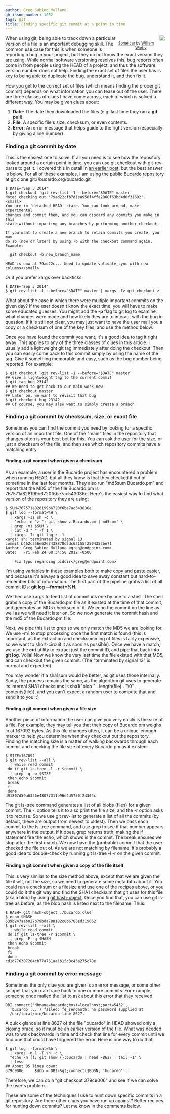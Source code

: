 ```yaml
---
author: Greg Sabino Mullane
gh_issue_number: 1052
tags: git
title: Finding specific git commit at a point in time
---
```




<div class="separator" style="clear: both; float: right; text-align: center;"><a href="/blog/2014/11/10/finding-specific-git-commit-at-point-in/image-0-big.jpeg" imageanchor="1" style="clear: right; float: right; margin-bottom: 1em; margin-left: 1em;"><img border="0" src="/blog/2014/11/10/finding-specific-git-commit-at-point-in/image-0.jpeg"/></a><br/><small><a href="https://flic.kr/p/fFXKMu">Some car</a> by <a href="https://www.flickr.com/photos/wwarby/">William Warby</a></small></div>

When using git, being able to track down a particular version of a file is an important debugging skill. The common use case for this is when someone is reporting a bug in your project, but they do not know the exact version they are using. While normal software versioning resolves this, bug reports often come in from people using the HEAD of a project, and thus the software version number does not help. Finding the exact set of files the user has is key to being able to duplicate the bug, understand it, and then fix it.

How you get to the correct set of files (which means finding the proper git commit) depends on what information you can tease out of the user. There are three classes of clues I have come across, each of which is solved a different way. You may be given clues about:

1. **Date**: The date they downloaded the files (e.g. last time they ran a **git pull**)
1. **File**: A specific file's size, checksum, or even contents.
1. **Error**: An error message that helps guide to the right version (especially by giving a line number)

### Finding a git commit by date

This is the easiest one to solve. If all you need is to see how the repository looked around a certain point in time, you can use git checkout with git-rev-parse to get it. I covered this in detail in [an earlier post](http://blog.endpoint.com/2014/05/git-checkout-at-specific-date.html), but the best answer is below. For all of these examples, I am using the public Bucardo repository at git clone git://bucardo.org/bucardo.git

```
$ DATE='Sep 3 2014'
$ git checkout `git rev-list -1 --before="$DATE" master`
Note: checking out '79ad22cfb7d1ea950f4ffa2860f63bd4d0f31692'.
<small>
You are in 'detached HEAD' state. You can look around, make experimental
changes and commit them, and you can discard any commits you make in this
state without impacting any branches by performing another checkout.

If you want to create a new branch to retain commits you create, you may
do so (now or later) by using -b with the checkout command again. Example:

  git checkout -b new_branch_name

HEAD is now at 79ad22c... Need to update validate_sync with new columns</small>
```

Or if you prefer xargs over backticks:

```
$ DATE='Sep 3 2014'
$ git rev-list -1 --before="$DATE" master | xargs -Iz git checkout z
```

What about the case in which there were multiple important commits on the given day? If the user doesn't know the exact time, you will have to make some educated guesses. You might add the **-p** flag to git log to examine what changes were made and how likely they are to interact with the bug in question. If it is still not clear, you may just want to have the user mail you a copy or a checksum of one of the key files, and use the method below.

Once you have found the commit you want, it's a good idea to tag it right away. This applies to any of the three classes of clues in this article. I usually add a lightweight git tag immediately after doing the checkout. Then you can easily come back to this commit simply by using the name of the tag. Give it something memorable and easy, such as the bug number being reported. For example:

```
$ git checkout `git rev-list -1 --before="$DATE" master`
## Give a lightweight tag to the current commit
$ git tag bug_23142
## We need to get back to our main work now
$ git checkout master
## Later on, we want to revisit that bug
$ git checkout bug_23142
## Of course, you may also want to simply create a branch
```

### Finding a git commit by checksum, size, or exact file

Sometimes you can find the commit you need by looking for a specific version of an important file. One of the "main" files in the repository that changes often is your best bet for this. You can ask the user for the size, or just a checksum of the file, and then see which repository commits have a matching entry.

#### Finding a git commit when given a checksum

As an example, a user in the Bucardo project has encountered a problem when running HEAD, but all they know is that they checked it out of sometime in the last four months. They also run "md5sum Bucardo.pm" and report that the MD5 of the file Bucardo.pm is 
767571a828199b6720f6be7ac543036e. Here's the easiest way to find what version of the repository they are using:

```
$ SUM=767571a828199b6720f6be7ac543036e
$ git log --format=%H \
  | xargs -Iz sh -c \
    'echo -n "z "; git show z:Bucardo.pm | md5sum' \
  | grep -m1 $SUM \
  | cut -d " " -f 1 \
  | xargs -Iz git log z -1
xargs: sh: terminated by signal 13
commit b462c256e62e7438878d5dc62155f2504353be7f
Author: Greg Sabino Mullane <greg@endpoint.com>
Date:   Fri Feb 24 08:34:50 2012 -0500

    Fix typo regarding piddir</greg@endpoint.com>
```

I'm using variables in these examples both to make copy and paste easier, and because it's always a good idea to save away constant but hard-to-remember bits of information. The first part of the pipeline grabs a list of all commit IDs: **git log --format=%H**.

We then use xargs to feed list of commit ids one by one to a shell. The shell grabs a copy of the Bucardo.pm file as it existed at the time of that commit, and generates an MD5 checksum of it. We echo the commit on the line as well as we will need it later on. So we now generate the commit hash and the md5 of the Bucardo.pm file.

Next, we pipe this list to grep so we only match the MD5 we are looking for. We use -m1 to stop processing once the first match is found (this is important, as the extraction and checksumming of files is fairly expensive, so we want to short-circuit it as soon as possible). Once we have a match, we use the **cut** utility to extract just the commit ID, and pipe that back into **git log**. Voila! Now we know the very last time the file existed with that MD5, and can checkout the given commit. (The "terminated by signal 13" is normal and expected)

You may wonder if a sha1sum would be better, as git uses those internally. Sadly, the process remains the same, as the algorithm git uses to generate its internal SHA1 checksums is sha1("blob " . length(file) . "\0" . contents(file)), and you can't expect a random user to compute that and send it to you! :)

#### Finding a git commit when given a file size

Another piece of information the user can give you very easily is the size of a file. For example, they may tell you that their copy of Bucardo.pm weighs in at 167092 bytes. As this file changes often, it can be a unique-enough marker to help you determine when they checkout out the repository. Finding the matching size is a matter of walking backwards through each commit and checking the file size of every Bucardo.pm as it existed:

```
$ SIZE=167092
$ git rev-list --all \
  | while read commit
 do if git ls-tree -l -r $commit \
  | grep -q -w $SIZE
 then echo $commit
 break
 fi
 done
d91807d59a6326e48077311e96e4d5730f24304c
```

The git ls-tree command generates a list of all blobs (files) for a given commit. The -l option tells it to also print the file size, and the -r option asks it to recurse. So we use git rev-list to generate a list of all the commits (by default, these are output from newest to oldest). Then we pass each commit to the ls-tree command, and use grep to see if that number appears anywhere in the output. If it does, grep returns truth, making the if statement fire the echo, which shows is the commit. The break ensures we stop after the first match. We now have the (probable) commit that the user checked the file out of. As we are not matching by filename, it's probably a good idea to double-check by running git ls-tree -l -r on the given commit.

#### Finding a git commit when given a copy of the file itself

This is very similar to the size method above, except that we are given the file itself, not the size, so we need to generate some metadata about it. You could run a checksum or a filesize and use one of the recipes above, or you could do it the git way and find the SHA1 checksum that git uses for this file (aka a blob) by using 
[git hash-object](https://www.kernel.org/pub/software/scm/git/docs/git-hash-object.html). Once you find that, you can use git ls-tree as before, as the blob hash is listed next to the filename. Thus:

```
$ HASH=`git hash-object ./bucardo.clue`
$ echo $HASH
639b247aab027b79bda788182c8b6785ed319662
$ git rev-list --all \
  | while read commit
 do if git ls-tree -r $commit \
  | grep -F -q $HASH
 then echo $commit
 break
 fi
 done
cd1d776307204cb77a731aa1b15c3c43a275c70e
```

### Finding a git commit by error message

Sometimes the only clue you are given is an error message, or some other snippet that you can trace back to one or more commits. For example, someone once mailed the list to ask about this error that they received:

```
DBI connect('dbname=bucardo;host=localhost;port=5432',
  'bucardo',...) failed: fe_sendauth: no password supplied at 
  /usr/local/bin/bucardo line 8627.
```

A quick glance at line 8627 of the file "bucardo" in HEAD showed only a closing brace, so it must be an earlier version of the file. What was needed was to walk backwards in time and check that line for every commit until we find one that could have triggered the error. Here is one way to do that:

```
$ git log --format=%h \
  | xargs -n 1 -I sh -c \
  "echo -n {}; git show {}:bucardo | head -8627 | tail -1" \
  | less
## About 35 lines down:
379c9006     $dbh = DBI-&gt;connect($BDSN, 'bucardo'...
```

Therefore, we can do a "git checkout 379c9006" and see if we can solve the user's problem.

These are some of the techniques I use to hunt down specific commits in a git repository. Are there other clues you have run up against? Better recipes for hunting down commits? Let me know in the comments below.


